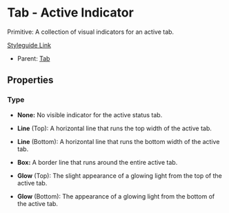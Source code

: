 # Tab - Active Indicator

Primitive: A collection of visual indicators for an active tab.

[Styleguide Link]()

- Parent: [Tab](https://github.com/able-app/docs/blob/d689178b930c7095c750671b112985ac09eccd08/controls/%CE%B5%20elements/tab/tab.md)

## Properties

### Type

- **None:** No visible indicator for the active status tab.

- **Line** (Top): A horizontal line that runs the top width of the active tab.

- **Line** (Bottom): A horizontal line that runs the bottom width of the active tab.

- **Box:** A border line that runs around the entire active tab.

- **Glow** (Top): The slight appearance of a glowing light from the top of the active tab.

- **Glow** (Bottom): The appearance of a glowing light from the bottom of the active tab.

  